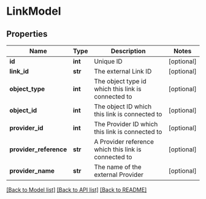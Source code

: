 # LinkModel

## Properties
Name | Type | Description | Notes
------------ | ------------- | ------------- | -------------
**id** | **int** | Unique ID | [optional] 
**link_id** | **str** | The external Link ID | [optional] 
**object_type** | **int** | The object type id which this link is connected to | [optional] 
**object_id** | **int** | The object ID which this link is connected to | [optional] 
**provider_id** | **int** | The Provider ID which this link is connected to | [optional] 
**provider_reference** | **str** | A Provider reference which this link is connected to | [optional] 
**provider_name** | **str** | The name of the external Provider | [optional] 

[[Back to Model list]](../README.md#documentation-for-models) [[Back to API list]](../README.md#documentation-for-api-endpoints) [[Back to README]](../README.md)


